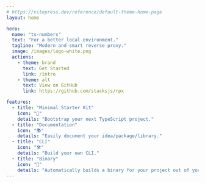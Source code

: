 ```yaml
---
# https://vitepress.dev/reference/default-theme-home-page
layout: home

hero:
  name: "ts-numbers"
  text: "For a better local environment."
  tagline: "Modern and smart reverse proxy."
  image: /images/logo-white.png
  actions:
    - theme: brand
      text: Get Started
      link: /intro
    - theme: alt
      text: View on GitHub
      link: https://github.com/stacksjs/rpx

features:
  - title: "Minimal Starter Kit"
    icon: "🔀"
    details: "Bootstrap your next TypeScript project."
  - title: "Documentation"
    icon: "📚"
    details: "Easily document your idea/package/library."
  - title: "CLI"
    icon: "🛠"
    details: "Build your own CLI."
  - title: "Binary"
    icon: "🚀"
    details: "Automatically builds a binary for your project out of your CLI."
---
```


<Home />
